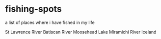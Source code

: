 # fishing-spots
a list of places where i have fished in my life

St Lawrence River
Batiscan River
Moosehead Lake
Miramichi River
Iceland
